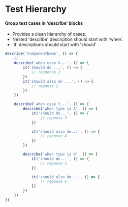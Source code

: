 # Test Hierarchy

#### Group test cases in 'describe' blocks
* Provides a clean hierarchy of cases.
* Nested 'describe' description should start with 'when'.
* 'it' descriptions should start with 'should'

```javascript
describe('ComponentName', () => {
    // ...
    describe('when case X...', () => {
        it('should do ...', () => {
            // response 1
        })
        it('should also do ...', () => {
            // reponse 2
        })
    })

    describe('when case Y...', () => {
        describe('when type is A', () => {
            it('should do...', () => {
                // reponse 3
            })

            it('should also do...', () => {
                // reponse 4
            })
        })

        describe('when type is B', () => {
            it('should do...', () => {
                // reponse 5
            })

            it('should also do...', () => {
                // reponse 6
            })
        })
    })
})
